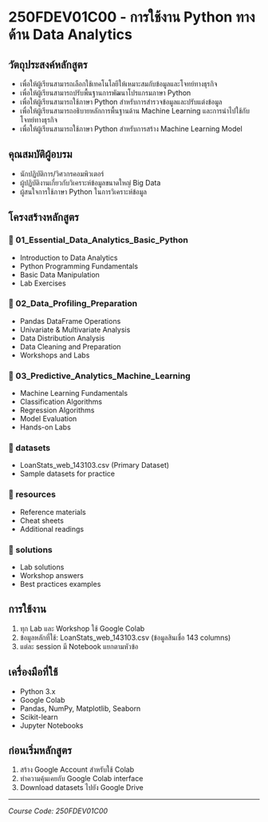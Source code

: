 # 250FDEV01C00 - การใช้งาน Python ทางด้าน Data Analytics

## วัตถุประสงค์หลักสูตร
- เพื่อให้ผู้เรียนสามารถเลือกใช้เทคโนโลยีให้เหมาะสมกับข้อมูลและโจทย์ทางธุรกิจ
- เพื่อให้ผู้เรียนสามารถปรับพื้นฐานการพัฒนาโปรแกรมภาษา Python
- เพื่อให้ผู้เรียนสามารถใช้ภาษา Python สำหรับการสำรวจข้อมูลและปรับแต่งข้อมูล
- เพื่อให้ผู้เรียนสามารถอธิบายหลักการพื้นฐานด้าน Machine Learning และการนำไปใช้กับโจทย์ทางธุรกิจ
- เพื่อให้ผู้เรียนสามารถใช้ภาษา Python สำหรับการสร้าง Machine Learning Model

## คุณสมบัติผู้อบรม
- นักปฏิบัติการ/วิศวกรคอมพิวเตอร์
- ผู้ปฏิบัติงานเกี่ยวกับวิเคราะห์ข้อมูลขนาดใหญ่ Big Data
- ผู้สนใจการใช้ภาษา Python ในการวิเคราะห์ข้อมูล

## โครงสร้างหลักสูตร

### 📁 01_Essential_Data_Analytics_Basic_Python
- Introduction to Data Analytics
- Python Programming Fundamentals
- Basic Data Manipulation
- Lab Exercises

### 📁 02_Data_Profiling_Preparation
- Pandas DataFrame Operations
- Univariate & Multivariate Analysis
- Data Distribution Analysis
- Data Cleaning and Preparation
- Workshops and Labs

### 📁 03_Predictive_Analytics_Machine_Learning
- Machine Learning Fundamentals
- Classification Algorithms
- Regression Algorithms
- Model Evaluation
- Hands-on Labs

### 📁 datasets
- LoanStats_web_143103.csv (Primary Dataset)
- Sample datasets for practice

### 📁 resources
- Reference materials
- Cheat sheets
- Additional readings

### 📁 solutions
- Lab solutions
- Workshop answers
- Best practices examples

## การใช้งาน
1. ทุก Lab และ Workshop ใช้ Google Colab
2. ข้อมูลหลักที่ใช้: LoanStats_web_143103.csv (ข้อมูลสินเชื่อ 143 columns)
3. แต่ละ session มี Notebook แยกตามหัวข้อ

## เครื่องมือที่ใช้
- Python 3.x
- Google Colab
- Pandas, NumPy, Matplotlib, Seaborn
- Scikit-learn
- Jupyter Notebooks

## ก่อนเริ่มหลักสูตร
1. สร้าง Google Account สำหรับใช้ Colab
2. ทำความคุ้นเคยกับ Google Colab interface
3. Download datasets ไปยัง Google Drive

---
*Course Code: 250FDEV01C00*
